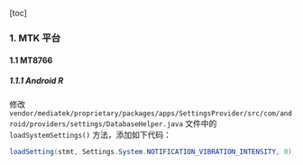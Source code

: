 [toc]

### 1. MTK 平台

#### 1.1 MT8766

##### 1.1.1 Android R

修改 `vendor/mediatek/proprietary/packages/apps/SettingsProvider/src/com/android/providers/settings/DatabaseHelper.java` 文件中的 `loadSystemSettings()` 方法，添加如下代码：

```java
loadSetting(stmt, Settings.System.NOTIFICATION_VIBRATION_INTENSITY, 0);
```

